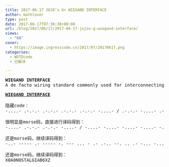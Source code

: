 ```yaml
---
title: 2017-06-17 JOJO’s G+ WIEGAND INTERFACE
author: mathlover
type: post
date: 2017-06-17T07:30:38+00:00
url: /blog/2017/06/17/2017-06-17-jojos-g-wiegand-interface/
views:
  - "68"
cover:
  - https://image.ingresscode.cn/2017/07/20170617.png
categories:
  - WOTDcode
  - 已解决

---
```

<pre><strong>WIEGAND INTERFACE
</strong>A de facto wiring standard commonly used for interconnecting peripherals (iris recognition devices) to the rest of an electronic entry system.</pre>

<!--more-->

<pre><strong><a href="https://jojoingresswotd.github.io/2017/18/WIEGANDINTERFACE.html" target="_blank" rel="noopener">WIEGAND INTERFACE</a>

</strong>隐藏code：
-....- .-.-.- .-.-.- .-.-.- .-.-.- -....- / .-.-.- -....- .-.-.- -....- .-.-.- -....- / .-.-.- -....- .-.-.- -....- .-.-.- -....- / -....- .-.-.- .-.-.- .-.-.- .-.-.- -....- / -..-. / -....- .-.-.- .-.-.- .-.-.- .-.-.- -....- / -....- .-.-.- .-.-.- .-.-.- .-.-.- -....- / -....- .-.-.- .-.-.- .-.-.- .-.-.- -....- / -....- .-.-.- .-.-.- .-.-.- .-.-.- -....- / -....- .-.-.- .-.-.- .-.-.- .-.-.- -....- / -..-. / .-.-.- -....- .-.-.- -....- .-.-.- -....- / -....- .-.-.- .-.-.- .-.-.- .-.-.- -....- / -..-. / -....- .-.-.- .-.-.- .-.-.- .-.-.- -....- / -....- .-.-.- .-.-.- .-.-.- .-.-.- -....- / -....- .-.-.- .-.-.- .-.-.- .-.-.- -....- / -....- .-.-.- .-.-.- .-.-.- .-.-.- -....- / -....- .-.-.- .-.-.- .-.-.- .-.-.- -....- / -..-. / -....- .-.-.- .-.-.- .-.-.- .-.-.- -....- / .-.-.- -....- .-.-.- -....- .-.-.- -....- / -..-. / -....- .-.-.- .-.-.- .-.-.- .-.-.- -....- / -....- .-.-.- .-.-.- .-.-.- .-.-.- -....- / -....- .-.-.- .-.-.- .-.-.- .-.-.- -....- / -..-. / .-.-.- -....- .-.-.- -....- .-.-.- -....- / .-.-.- -....- .-.-.- -....- .-.-.- -....- / .-.-.- -....- .-.-.- -....- .-.-.- -....- / -..-. / -....- .-.-.- .-.-.- .-.-.- .-.-.- -....- / -..-. / .-.-.- -....- .-.-.- -....- .-.-.- -....- / -....- .-.-.- .-.-.- .-.-.- .-.-.- -....- / -..-. / .-.-.- -....- .-.-.- -....- .-.-.- -....- / -....- .-.-.- .-.-.- .-.-.- .-.-.- -....- / .-.-.- -....- .-.-.- -....- .-.-.- -....- / .-.-.- -....- .-.-.- -....- .-.-.- -....- / -..-. / -....- .-.-.- .-.-.- .-.-.- .-.-.- -....- / -....- .-.-.- .-.-.- .-.-.- .-.-.- -....- / .-.-.- -....- .-.-.- -....- .-.-.- -....- / -..-. / .-.-.- -....- .-.-.- -....- .-.-.- -....- / .-.-.- -....- .-.-.- -....- .-.-.- -....- / -..-. / .-.-.- -....- .-.-.- -....- .-.-.- -....- / -....- .-.-.- .-.-.- .-.-.- .-.-.- -....- / -..-. / -....- .-.-.- .-.-.- .-.-.- .-.-.- -....- / .-.-.- -....- .-.-.- -....- .-.-.- -....- / .-.-.- -....- .-.-.- -....- .-.-.- -....- / .-.-.- -....- .-.-.- -....- .-.-.- -....- / -..-. / -....- .-.-.- .-.-.- .-.-.- .-.-.- -....- / .-.-.- -....- .-.-.- -....- .-.-.- -....- / .-.-.- -....- .-.-.- -....- .-.-.- -....- / .-.-.- -....- .-.-.- -....- .-.-.- -....- / .-.-.- -....- .-.-.- -....- .-.-.- -....- / -..-. / -....- .-.-.- .-.-.- .-.-.- .-.-.- -....- / .-.-.- -....- .-.-.- -....- .-.-.- -....- / .-.-.- -....- .-.-.- -....- .-.-.- -....- / -....- .-.-.- .-.-.- .-.-.- .-.-.- -....- / -..-. / -....- .-.-.- .-.-.- .-.-.- .-.-.- -....- / -....- .-.-.- .-.-.- .-.-.- .-.-.- -....- / .-.-.- -....- .-.-.- -....- .-.-.- -....- / .-.-.- -....- .-.-.- -....- .-.-.- -....-

很明显是morse码，直接进行译码得到：
-....- .-.-.- .-.-.- -....- / -....- -....- -....- -....- -....- / .-.-.- -....- / -....- -....- -....- -....- -....- / -....- .-.-.- / -....- -....- -....- / .-.-.- .-.-.- .-.-.- / -....- / .-.-.- -....- / .-.-.- -....- .-.-.- .-.-.- / -....- -....- .-.-.- / .-.-.- .-.-.- / .-.-.- -....- / -....- .-.-.- .-.-.- .-.-.- / -....- .-.-.- .-.-.- .-.-.- .-.-.- / -....- .-.-.- .-.-.- -....- / -....- -....- .-.-.- .-.-.-

还是morse码，继续译码得到：
-..- ----- .- ----- -. --- ... - .- .-.. --. .. .- -... -.... -..- --..

还是morse码，继续译码得到：
X0A0NOSTALGIAB6XZ</pre>